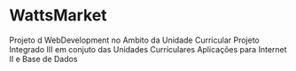 # WattsMarket
 Projeto d WebDevelopment no Ambito da Unidade Curricular Projeto Integrado III em conjuto das Unidades Curriculares Aplicações para Internet II e Base de Dados

